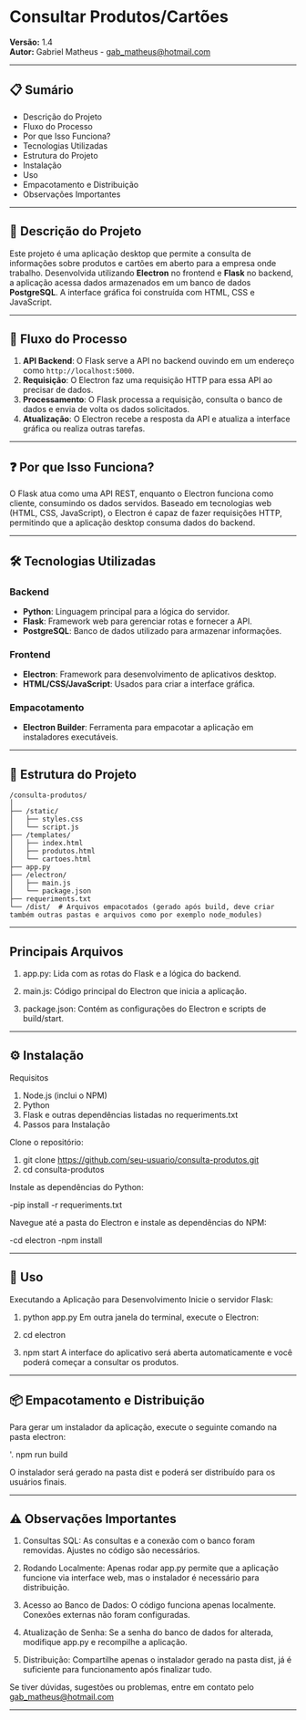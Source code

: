 # Consultar Produtos/Cartões

**Versão:** 1.4  
**Autor:** Gabriel Matheus - [gab_matheus@hotmail.com](mailto:gab_matheus@hotmail.com)

---

## 📋 Sumário

- Descrição do Projeto
- Fluxo do Processo
- Por que Isso Funciona?
- Tecnologias Utilizadas
- Estrutura do Projeto
- Instalação
- Uso
- Empacotamento e Distribuição
- Observações Importantes

---

## 📖 Descrição do Projeto

Este projeto é uma aplicação desktop que permite a consulta de informações sobre produtos e cartões em aberto para a empresa onde trabalho. Desenvolvida utilizando **Electron** no frontend e **Flask** no backend, a aplicação acessa dados armazenados em um banco de dados **PostgreSQL**. A interface gráfica foi construída com HTML, CSS e JavaScript.

---

## 🔄 Fluxo do Processo

1. **API Backend**: O Flask serve a API no backend ouvindo em um endereço como `http://localhost:5000`.
2. **Requisição**: O Electron faz uma requisição HTTP para essa API ao precisar de dados.
3. **Processamento**: O Flask processa a requisição, consulta o banco de dados e envia de volta os dados solicitados.
4. **Atualização**: O Electron recebe a resposta da API e atualiza a interface gráfica ou realiza outras tarefas.

---

## ❓ Por que Isso Funciona?

O Flask atua como uma API REST, enquanto o Electron funciona como cliente, consumindo os dados servidos. Baseado em tecnologias web (HTML, CSS, JavaScript), o Electron é capaz de fazer requisições HTTP, permitindo que a aplicação desktop consuma dados do backend.

---

## 🛠️ Tecnologias Utilizadas

### Backend

- **Python**: Linguagem principal para a lógica do servidor.
- **Flask**: Framework web para gerenciar rotas e fornecer a API.
- **PostgreSQL**: Banco de dados utilizado para armazenar informações.

### Frontend

- **Electron**: Framework para desenvolvimento de aplicativos desktop.
- **HTML/CSS/JavaScript**: Usados para criar a interface gráfica.

### Empacotamento

- **Electron Builder**: Ferramenta para empacotar a aplicação em instaladores executáveis.

---

## 📂 Estrutura do Projeto

```plaintext
/consulta-produtos/
│
├── /static/
│   ├── styles.css
│   └── script.js
├── /templates/
│   ├── index.html
│   ├── produtos.html
│   └── cartoes.html
├── app.py                   
├── /electron/                
│   ├── main.js               
│   └── package.json          
├── requeriments.txt          
└── /dist/  # Arquivos empacotados (gerado após build, deve criar também outras pastas e arquivos como por exemplo node_modules)
```
---

## Principais Arquivos
1. app.py: Lida com as rotas do Flask e a lógica do backend.

2. main.js: Código principal do Electron que inicia a aplicação.

3. package.json: Contém as configurações do Electron e scripts de build/start.

---

## ⚙️ Instalação
Requisitos
1. Node.js (inclui o NPM)
2. Python
3. Flask e outras dependências listadas no requeriments.txt
4. Passos para Instalação

Clone o repositório:

1. git clone https://github.com/seu-usuario/consulta-produtos.git
2. cd consulta-produtos

Instale as dependências do Python:

-pip install -r requeriments.txt

Navegue até a pasta do Electron e instale as dependências do NPM:

-cd electron
-npm install

---

## 🚀 Uso
Executando a Aplicação para Desenvolvimento
Inicie o servidor Flask:

1. python app.py
Em outra janela do terminal, execute o Electron:

1. cd electron
2. npm start
A interface do aplicativo será aberta automaticamente e você poderá começar a consultar os produtos.

---

## 📦 Empacotamento e Distribuição
Para gerar um instalador da aplicação, execute o seguinte comando na pasta electron:

'. npm run build

O instalador será gerado na pasta dist e poderá ser distribuído para os usuários finais.

---

## ⚠️ Observações Importantes
1. Consultas SQL: As consultas e a conexão com o banco foram removidas. Ajustes no código são necessários.

2. Rodando Localmente: Apenas rodar app.py permite que a aplicação funcione via interface web, mas o instalador é necessário para distribuição.

3. Acesso ao Banco de Dados: O código funciona apenas localmente. Conexões externas não foram configuradas.

4. Atualização de Senha: Se a senha do banco de dados for alterada, modifique app.py e recompilhe a aplicação.

5. Distribuição: Compartilhe apenas o instalador gerado na pasta dist, já é suficiente para funcionamento após finalizar tudo.

Se tiver dúvidas, sugestões ou problemas, entre em contato pelo gab_matheus@hotmail.com

---
